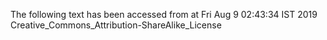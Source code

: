 The following text has been accessed from at Fri Aug 9 02:43:34 IST 2019
Creative_Commons_Attribution-ShareAlike_License
